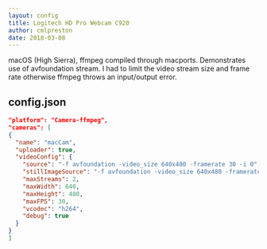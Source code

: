 ```yaml
---
layout: config
title: Logitech HD Pro Webcam C920
author: cmlpreston
date: 2018-03-08
---
```

macOS (High Sierra), ffmpeg compiled through macports. Demonstrates use of avfoundation stream. I had to limit the video stream size and frame rate otherwise ffmpeg throws an input/output error.

## config.json

```json
"platform": "Camera-ffmpeg",
"cameras": [
{
  "name": "macCam",
  "uploader": true,
  "videoConfig": {
    "source": "-f avfoundation -video_size 640x480 -framerate 30 -i 0",
    "stillImageSource": "-f avfoundation -video_size 640x480 -framerate 30 -ss 0.9 -i 0 -vframes 1",
    "maxStreams": 2,
    "maxWidth": 640,
    "maxHeight": 480,
    "maxFPS": 30,
    "vcodec": "h264",
    "debug": true
  }
}
]
```
